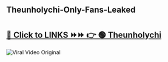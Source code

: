 
 ## Theunholychi-Only-Fans-Leaked

# <h2><a href="https://clipsfans.com/Theunholychi&ref=git">🔗 Click to LINKS ⏩⏩ 👉 🟢 Theunholychi </a></h2>

<a href="https://clipsfans.com/Theunholychi&ref=git" rel="nofollow" data-target="animated-image.originalLink"><img src="https://i.ibb.co.com/xMMVF88/686577567.gif" alt="Viral Video Original" style="max-width: 100%; display: inline-block;" data-target="animated-image.originalImage"></a>
